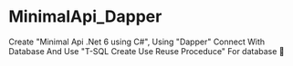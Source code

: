 # MinimalApi_Dapper
Create "Minimal Api .Net 6 using C#", 
Using "Dapper" Connect With Database And Use 
"T-SQL Create Use Reuse Proceduce" For database 🐻
